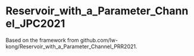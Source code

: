 # Reservoir_with_a_Parameter_Channel_JPC2021

Based on the framework from github.com/lw-kong/Reservoir_with_a_Parameter_Channel_PRR2021.
